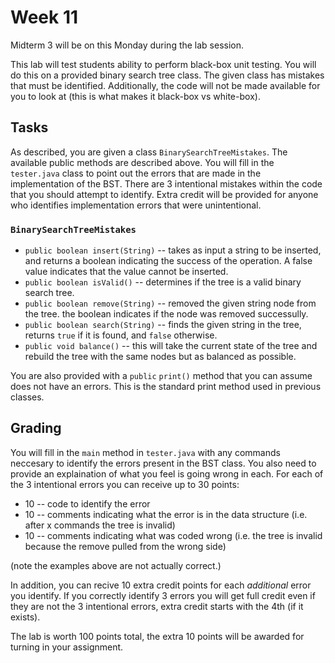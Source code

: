 # Week 11

Midterm 3 will be on this Monday during the lab session. 

This lab will test students ability to perform black-box unit testing. You will do this on a provided binary search tree class. The given class has mistakes that must be identified. Additionally, the code will not be made available for you to look at (this is what makes it black-box vs white-box). 

## Tasks
As described, you are given a class `BinarySearchTreeMistakes`. 
The available public methods are described above. 
You will fill in the `tester.java` class to point out the errors that are made in the implementation of the BST. 
There are 3 intentional mistakes within the code that you should attempt to identify. 
Extra credit will be provided for anyone who identifies implementation errors that were unintentional. 

### `BinarySearchTreeMistakes`
* `public boolean insert(String)` -- takes as input a string to be inserted, and returns a boolean indicating the success of the operation. A false value indicates that the value cannot be inserted. 
* `public boolean isValid()` -- determines if the tree is a valid binary search tree. 
* `public boolean remove(String)` -- removed the given string node from the tree. the boolean indicates if the node was removed successully. 
* `public boolean search(String)` -- finds the given string in the tree, returns `true` if it is found, and `false` otherwise. 
* `public void balance()` -- this will take the current state of the tree and rebuild the tree with the same nodes but as balanced as possible. 

You are also provided with a `public` `print()` method that you can assume does not have an errors. 
This is the standard print method used in previous classes. 

## Grading
You will fill in the `main` method in `tester.java` with any commands neccesary to identify the errors present in the BST class. 
You also need to provide an explaination of what you feel is going wrong in each. 
For each of the 3 intentional errors you can receive up to 30 points: 
* 10 -- code to identify the error
* 10 -- comments indicating what the error is in the data structure (i.e. after x commands the tree is invalid)
* 10 -- comments indicating what was coded wrong (i.e. the tree is invalid because the remove pulled from the wrong side) 

(note the examples above are not actually correct.)

In addition, you can recive 10 extra credit points for each *additional* error you identify. 
If you correctly identify 3 errors you will get full credit even if they are not the 3 intentional errors, 
extra credit starts with the 4th (if it exists). 

The lab is worth 100 points total, the extra 10 points will be awarded for turning in your assignment. 
